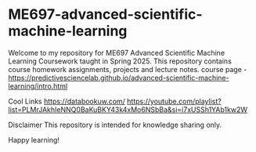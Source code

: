 # ME697-advanced-scientific-machine-learning


Welcome to my repository for ME697 Advanced Scientific Machine Learning Coursework taught in Spring 2025. This repository contains course homework assignments, projects and lecture notes.
course page - https://predictivesciencelab.github.io/advanced-scientific-machine-learning/intro.html

Cool Links 
https://databookuw.com/
https://youtube.com/playlist?list=PLMrJAkhIeNNQ0BaKuBKY43k4xMo6NSbBa&si=i7xUSSh1YAb1kw2W

Disclaimer
This repository is intended for knowledge sharing only.

Happy learning!
